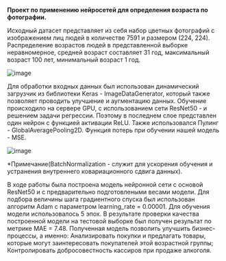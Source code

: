 **Проект по применению нейросетей для определения возраста по фотографии.** 


Исходный датасет представляет из себя набор цветных фотографий с изображением лиц людей в количестве 7591 
и размером (224, 224). Распределение возрастов людей в представленной выборке неравномерное, средней возраст 
составляет 31 год, максимальный возраст 100 лет, минимальный возраст 1 год.




![image](https://github.com/guzhevdenis/DS_Yandex_practicum/assets/49876313/f2724e93-958c-41d6-a59a-a63a432d565a)



Для обработки входных данных был использован динамический загрузчик из библиотеки Keras - ImageDataGenerator, который также 
позволяет проводить улучшение и аугментацию данных.  Обучение происходило на сервере GPU, с использованием сети ResNet50 - 
и решением задачи регрессии. Поэтому в последнем слое представлен один нейрон с функцией активации ReLU. Также использовался
Пулинг - GlobalAveragePooling2D. Функция потерь при обучении нашей модель -  MSE.


![image](https://github.com/guzhevdenis/DS_Yandex_practicum/assets/49876313/3afa5212-88bd-4187-839d-09a7296721c2)



*Примечание(BatchNormalization - служит для ускорения обучения и устранения внутреннего ковариационного сдвига данных). 

В ходе работы была построена модель нейронной сети с основой ResNet50 и с предварительно подготовлеными
весами модели. Для подбора величины шага градиентного спуска был использован алгоритм Adam с параметром learning_rate = 0.00001.
Для обучения модели использовалось 5 эпох. В результате проверки качества построенной модели на тестовой выборке был получен 
результат по метрике MAE = 7.48.
Полученная модель позволить улучшить бизнес-процессы, а именно: Анализировать покупки и предлагать товары,
которые могут заинтересовать покупателей этой возрастной группы;
Контролировать добросовестность кассиров при продаже алкоголя.
